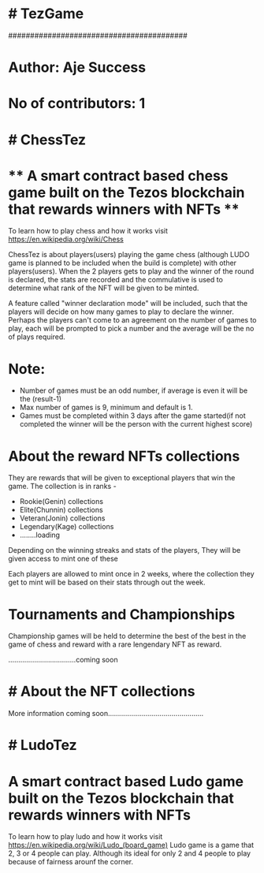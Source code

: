 # # TezGame

#########################################
# Author: Aje Success
# No of contributors: 1

# # ChessTez
# ** A smart contract based chess game built on the Tezos blockchain that rewards winners with NFTs **

To learn how to play chess and how it works visit https://en.wikipedia.org/wiki/Chess

 ChessTez is about players(users) playing the game chess (although LUDO game is planned to be included when the build is complete) with other players(users).
When the 2 players gets to play and the winner of the round is declared, the stats are recorded and the commulative is used to determine what rank of the NFT will be given to be minted. 

A feature called "winner declaration mode" will be included, such that the players will decide on how many games to play to declare the winner. Perhaps the players can't come to an agreement on the number of games to play, each will be prompted to pick a number and the average will be the no of plays required.
 
 # Note: 
 * Number of games must be an odd number, if average is even it will be the (result-1)
 * Max number of games is 9, minimum and default is 1.
 * Games must be completed within 3 days after the game started(if not completed the winner will be the person with the current highest score)

# About the reward NFTs collections
 They are rewards that will be given to exceptional players that win the game.
 The collection is in ranks - 
 * Rookie(Genin) collections
 * Elite(Chunnin) collections
 * Veteran(Jonin) collections
 * Legendary(Kage) collections
 * ........loading
 
 Depending on the winning streaks and stats of the players, They will be given access to mint one of these
 
 Each players are allowed to mint once in 2 weeks, where the collection they get to mint will be based on their stats through out the week.
 
 
 
 # Tournaments and Championships
 Championship games will be held to determine the best of the best in the game of chess and reward with a rare lengendary NFT as reward.
 
 
 ..................................coming soon
 
 # # About the NFT collections
 
 
 More information coming soon................................................
 
 # # LudoTez
 
 # **A smart contract based Ludo game built on the Tezos blockchain that rewards winners with NFTs**
 
 To learn how to play ludo and how it works visit https://en.wikipedia.org/wiki/Ludo_(board_game)
 Ludo game is a game that 2, 3 or 4 people can play. Although its ideal for only 2 and 4 people to play because of fairness arounf the corner.
 
 
 
 

